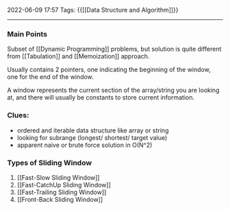 2022-06-09 17:57
Tags: {{[[Data Structure and Algorithm]]}}  
- - - - - - - - - - - - - - - - - - - - - - - - - - - - -   

### Main Points
Subset of [[Dynamic Programming]] problems, but solution is quite different from [[Tabulation]] and [[Memoization]] approach.

Usually contains 2 pointers, one indicating the beginning of the window, one for the end of the window.

A window represents the current section of the array/string you are looking at, and there will usually be constants to store current information.

### Clues: 
+ ordered and iterable data structure like array or string
+ looking for subrange (longest/ shortest/ target value)
+ apparent naive or brute force solution in O(N^2)

### Types of Sliding Window
1. [[Fast-Slow Sliding Window]]
2. [[Fast-CatchUp Sliding Window]]
3. [[Fast-Trailing Sliding Window]] 
4. [[Front-Back Sliding Window]] 